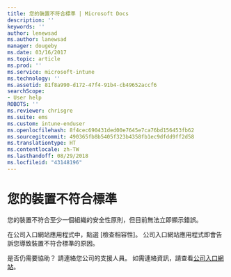 ```yaml
---
title: 您的裝置不符合標準 | Microsoft Docs
description: ''
keywords: ''
author: lenewsad
ms.author: lanewsad
manager: dougeby
ms.date: 03/16/2017
ms.topic: article
ms.prod: ''
ms.service: microsoft-intune
ms.technology: ''
ms.assetid: 81f8a990-d172-47f4-91b4-cb49652accf6
searchScope:
- User help
ROBOTS: ''
ms.reviewer: chrisgre
ms.suite: ems
ms.custom: intune-enduser
ms.openlocfilehash: 8f4cec690431ded00e7645e7ca76bd156453fb62
ms.sourcegitcommit: 490365fb8b5405f323b4358fb1ec9dfdd9ff2d58
ms.translationtype: HT
ms.contentlocale: zh-TW
ms.lasthandoff: 08/29/2018
ms.locfileid: "43148196"
---
```

# <a name="your-device-is-noncompliant"></a>您的裝置不符合標準

您的裝置不符合至少一個組織的安全性原則，但目前無法立即顯示錯誤。  

在公司入口網站應用程式中，點選 [檢查相容性]。 公司入口網站應用程式即會告訴您導致裝置不符合標準的原因。

是否仍需要協助？ 請連絡您公司的支援人員。 如需連絡資訊，請查看[公司入口網站](https://go.microsoft.com/fwlink/?linkid=2010980)。
